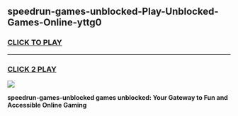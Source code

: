 
## speedrun-games-unblocked-Play-Unblocked-Games-Online-yttg0
<h3>
<a href="https://premium76.site?title=speedrun-games-unblocked&ref=25A">CLICK TO PLAY</a></h3>
<hr>

<h3>
<a href="https://premium76.site?title=speedrun-games-unblocked&ref=25A">CLICK 2 PLAY</a>
  
</h3>

<a href="https://premium76.site?title=speedrun-games-unblocked&ref=25A"><img src="https://clearcache.store/games.png"></a>


**speedrun-games-unblocked games unblocked: Your Gateway to Fun and Accessible Online Gaming**
